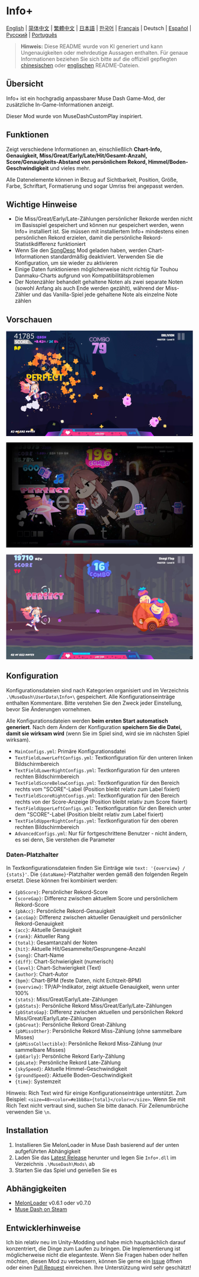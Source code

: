 # Info+

[English](README.md) | [简体中文](README_zh-CN.md) | [繁體中文](README_zh-TW.md) | [日本語](README_ja.md) | [한국어](README_ko.md) | [Français](README_fr.md) | Deutsch | [Español](README_es.md) | [Русский](README_ru.md) | [Português](README_pt.md)

> **Hinweis:** Diese README wurde von KI generiert und kann Ungenauigkeiten oder mehrdeutige Aussagen enthalten. Für genaue Informationen beziehen Sie sich bitte auf die offiziell gepflegten [chinesischen](README_zh-CN.md) oder [englischen](README.md) README-Dateien.

## Übersicht

Info+ ist ein hochgradig anpassbarer Muse Dash Game-Mod, der zusätzliche In-Game-Informationen anzeigt.

Dieser Mod wurde von MuseDashCustomPlay inspiriert.

## Funktionen

Zeigt verschiedene Informationen an, einschließlich **Chart-Info, Genauigkeit, Miss/Great/Early/Late/Hit/Gesamt-Anzahl, Score/Genauigkeits-Abstand von persönlichem Rekord, Himmel/Boden-Geschwindigkeit** und vieles mehr.

Alle Datenelemente können in Bezug auf Sichtbarkeit, Position, Größe, Farbe, Schriftart, Formatierung und sogar Umriss frei angepasst werden.

## Wichtige Hinweise

- Die Miss/Great/Early/Late-Zählungen persönlicher Rekorde werden nicht im Basisspiel gespeichert und können nur gespeichert werden, wenn Info+ installiert ist. Sie müssen mit installiertem Info+ mindestens einen persönlichen Rekord erzielen, damit die persönliche Rekord-Statistikdifferenz funktioniert
- Wenn Sie den [SongDesc](https://github.com/mdmods/songdesc) Mod geladen haben, werden Chart-Informationen standardmäßig deaktiviert. Verwenden Sie die Konfiguration, um sie wieder zu aktivieren
- Einige Daten funktionieren möglicherweise nicht richtig für Touhou Danmaku-Charts aufgrund von Kompatibilitätsproblemen
- Der Notenzähler behandelt gehaltene Noten als zwei separate Noten (sowohl Anfang als auch Ende werden gezählt), während der Miss-Zähler und das Vanilla-Spiel jede gehaltene Note als einzelne Note zählen

## Vorschauen

![Vorschau 1](static/Preview1.webp)

![Vorschau 2](static/Preview2.webp)

![Vorschau 3](static/Preview3.webp)

## Konfiguration

Konfigurationsdateien sind nach Kategorien organisiert und im Verzeichnis
`.\MuseDash\UserData\Info+\` gespeichert. Alle Konfigurationseinträge enthalten Kommentare. Bitte verstehen Sie den Zweck jeder Einstellung, bevor Sie Änderungen vornehmen.

Alle Konfigurationsdateien werden **beim ersten Start automatisch generiert**. Nach dem Ändern der Konfiguration **speichern Sie die Datei, damit sie wirksam wird** (wenn Sie im Spiel sind, wird sie im nächsten Spiel wirksam).

- `MainConfigs.yml`: Primäre Konfigurationsdatei
- `TextFieldLowerLeftConfigs.yml`: Textkonfiguration für den unteren linken Bildschirmbereich
- `TextFieldLowerRightConfigs.yml`: Textkonfiguration für den unteren rechten Bildschirmbereich
- `TextFieldScoreBelowConfigs.yml`: Textkonfiguration für den Bereich rechts vom "SCORE"-Label (Position bleibt relativ zum Label fixiert)
- `TextFieldScoreRightConfigs.yml`: Textkonfiguration für den Bereich rechts von der Score-Anzeige (Position bleibt relativ zum Score fixiert)
- `TextFieldUpperLeftConfigs.yml`: Textkonfiguration für den Bereich unter dem "SCORE"-Label (Position bleibt relativ zum Label fixiert)
- `TextFieldUpperRightConfigs.yml`: Textkonfiguration für den oberen rechten Bildschirmbereich
- `AdvancedConfigs.yml`: Nur für fortgeschrittene Benutzer - nicht ändern, es sei denn, Sie verstehen die Parameter

### Daten-Platzhalter

In Textkonfigurationsdateien finden Sie Einträge wie `text: '{overview} / {stats}'`. Die
`{dataName}`-Platzhalter werden gemäß den folgenden Regeln ersetzt. Diese können frei kombiniert werden:

- `{pbScore}`: Persönlicher Rekord-Score
- `{scoreGap}`: Differenz zwischen aktuellem Score und persönlichem Rekord-Score
- `{pbAcc}`: Persönliche Rekord-Genauigkeit
- `{accGap}`: Differenz zwischen aktueller Genauigkeit und persönlicher Rekord-Genauigkeit  
- `{acc}`: Aktuelle Genauigkeit
- `{rank}`: Aktueller Rang
- `{total}`: Gesamtanzahl der Noten
- `{hit}`: Aktuelle Hit/Gesammelte/Gesprungene-Anzahl
- `{song}`: Chart-Name
- `{diff}`: Chart-Schwierigkeit (numerisch)
- `{level}`: Chart-Schwierigkeit (Text)
- `{author}`: Chart-Autor
- `{bpm}`: Chart-BPM (feste Daten, nicht Echtzeit-BPM)
- `{overview}`: TP/AP-Indikator, zeigt aktuelle Genauigkeit, wenn unter 100%
- `{stats}`: Miss/Great/Early/Late-Zählungen
- `{pbStats}`: Persönliche Rekord Miss/Great/Early/Late-Zählungen
- `{pbStatsGap}`: Differenz zwischen aktuellen und persönlichen Rekord Miss/Great/Early/Late-Zählungen
- `{pbGreat}`: Persönliche Rekord Great-Zählung
- `{pbMissOther}`: Persönliche Rekord Miss-Zählung (ohne sammelbare Misses)
- `{pbMissCollectible}`: Persönliche Rekord Miss-Zählung (nur sammelbare Misses)
- `{pbEarly}`: Persönliche Rekord Early-Zählung
- `{pbLate}`: Persönliche Rekord Late-Zählung
- `{skySpeed}`: Aktuelle Himmel-Geschwindigkeit
- `{groundSpeed}`: Aktuelle Boden-Geschwindigkeit
- `{time}`: Systemzeit

Hinweis: Rich Text wird für einige Konfigurationseinträge unterstützt. Zum Beispiel:
`<size=40><color=#e1bb8a>{total}</color></size>`. Wenn Sie mit Rich Text nicht vertraut sind, suchen Sie bitte danach. Für Zeilenumbrüche verwenden Sie `\n`.

## Installation

1. Installieren Sie MelonLoader in Muse Dash basierend auf der unten aufgeführten Abhängigkeit
2. Laden Sie das [Latest Release](https://github.com/KARPED1EM/MuseDashInfoPlus/releases) herunter und legen Sie `Info+.dll` im Verzeichnis `.\MuseDash\Mods\` ab
3. Starten Sie das Spiel und genießen Sie es

## Abhängigkeiten

- [MelonLoader](https://github.com/LavaGang/MelonLoader/releases) v0.6.1 oder v0.7.0
- [Muse Dash on Steam](https://store.steampowered.com/app/774171/Muse_Dash/)

## Entwicklerhinweise

Ich bin relativ neu im Unity-Modding und habe mich hauptsächlich darauf konzentriert, die Dinge zum Laufen zu bringen. Die Implementierung ist möglicherweise nicht die eleganteste. Wenn Sie Fragen haben oder helfen möchten, diesen Mod zu verbessern, können Sie gerne ein [Issue](https://github.com/KARPED1EM/MuseDashInfoPlus/issues/new) öffnen oder einen [Pull Request](https://github.com/KARPED1EM/MuseDashInfoPlus/compare) einreichen. Ihre Unterstützung wird sehr geschätzt!
